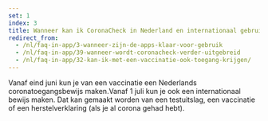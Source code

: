 ```yaml
---
set: 1
index: 3
title: Wanneer kan ik CoronaCheck in Nederland en internationaal gebruiken?
redirect_from: 
  - /nl/faq-in-app/3-wanneer-zijn-de-apps-klaar-voor-gebruik
  - /nl/faq-in-app/39-wanneer-wordt-coronacheck-verder-uitgebreid
  - /nl/faq-in-app/32-kan-ik-met-een-vaccinatie-ook-toegang-krijgen/
---
```

Vanaf eind juni kun je van een vaccinatie een Nederlands coronatoegangsbewijs maken.Vanaf 1 juli kun je ook een internationaal bewijs maken. Dat kan gemaakt worden van een testuitslag, een vaccinatie of een herstelverklaring (als je al corona gehad hebt).

